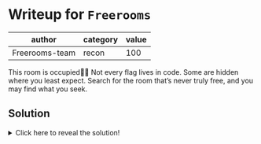 # Writeup for `Freerooms`

|     author     | category | value |
|----------------|----------|-------|
| Freerooms-team |  recon   |  100  |

This room is occupied🤫🚪
Not every flag lives in code. Some are hidden where you least expect. Search for the room that’s never truly free, and you may find what you seek.


## Solution

<details>
<summary>Click here to reveal the solution!</summary>

### The Big Idea

A fake building card has been planted on the room browsing page, indicating the physical location of the flag. A piece of paper containing the flag RCR{NOT_SO_FREE_ROOM} has been placed on the door of the room (Raveen's office).

### Walkthrough

As above.

### Flag(s)

- `RCR{NOT_SO_FREE_ROOM}`

</details>

